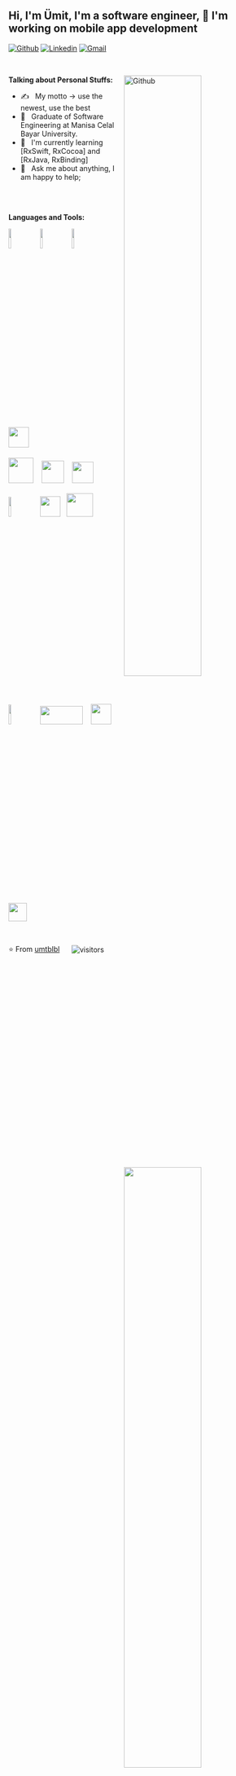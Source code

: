 ## Hi, I'm Ümit, I'm a software engineer, 🚀 I'm working on mobile app development

<!-- Your badges
You can use the website to generate badges: https://shields.io/
-->

[![Github](https://img.shields.io/badge/-Github-000?style=flat&logo=Github&logoColor=white)](https://github.com/umtblbl)
[![Linkedin](https://img.shields.io/badge/-LinkedIn-blue?style=flat&logo=Linkedin&logoColor=white)](https://www.linkedin.com/in/umtblbl/)
[![Gmail](https://img.shields.io/badge/-Gmail-c14438?style=flat&logo=Gmail&logoColor=white)](mailto:r.umit.blbl@gmail.com)

&nbsp;

<a href="https://github.com/umtblbl">
    <img width="55%" align="right" alt="Github" src="https://raw.githubusercontent.com/onimur/.github/master/.resources/git-header.svg" />
</a>

**Talking about Personal Stuffs:**
- ✍️ &nbsp; My motto -> use the newest, use the best
- 💼 &nbsp; Graduate of Software Engineering at Manisa Celal Bayar University.
- 🌱  &nbsp; I'm currently learning [RxSwift, RxCocoa] and [RxJava, RxBinding]
- 💬  &nbsp; Ask me about anything, I am happy to help;

&nbsp;
<br>
<br>
<a href="https://github.com/umtblbl">
    <img width="55%" align="right" src="https://github-readme-stats.vercel.app/api?username=umtblbl&show_icons=true&hide_border=true" />
</a>

**Languages and Tools:** 

<p>
  <div>
  	<img width="10%" src="https://www.vectorlogo.zone/logos/kotlinlang/kotlinlang-ar21.svg">
  	&nbsp;
  	<img width="10%" src="https://www.vectorlogo.zone/logos/java/java-ar21.svg">
     &nbsp;
    <img width="10%" src="https://www.vectorlogo.zone/logos/swift/swift-ar21.svg">
  	&nbsp;
    <img src="https://raw.githubusercontent.com/ReactiveX/RxSwift/main/assets/Rx_Logo_M.png" width="40" height="40">
  	&nbsp;
  </div>
  <br>
  <div>
  	<img src="https://2.bp.blogspot.com/-tzm1twY_ENM/XlCRuI0ZkRI/AAAAAAAAOso/BmNOUANXWxwc5vwslNw3WpjrDlgs9PuwQCLcBGAsYHQ/s1600/pasted%2Bimage%2B0.png" width="49" height="50">
  	&nbsp;&nbsp;
  	<img src="https://upload.wikimedia.org/wikipedia/commons/1/1e/Xcode_Icon.png" width="44" height="44">
  	&nbsp;&nbsp;
  	<img src="https://visualstudio.microsoft.com/wp-content/uploads/2019/02/VSWinIcon_100x.png" width="42" height="42">
  </div>
  <br>
 <div>
  	<img width="10%" src="https://www.vectorlogo.zone/logos/dotnet/dotnet-ar21.svg">
  	&nbsp;
  	<img src="https://seeklogo.com/images/C/c-sharp-c-logo-02F17714BA-seeklogo.com.png" width="40" height="40">
  	&nbsp;
  	<img src="https://cdn.iconscout.com/icon/free/png-512/c-programming-569564.png" width="52" height="46">	
  </div> 
  <br>
  <div>
    <img width="10%" src="https://www.vectorlogo.zone/logos/firebase/firebase-ar21.svg">
    &nbsp;
  	<img src="https://upload.wikimedia.org/wikipedia/commons/thumb/e/e0/Git-logo.svg/800px-Git-logo.svg.png" width="84" height="36">		
  	&nbsp;&nbsp;
  	<img src="https://user-images.githubusercontent.com/23519166/80290971-97716000-8773-11ea-9e1a-321be153d813.png" width="40" height="40">
  	&nbsp;&nbsp;
  	<img src="https://seeklogo.com/images/S/sourcetree-logo-852CEF45CF-seeklogo.com.png" width="36" height="36"> 
  </div>    
</p>

<br>

⭐️ From [umtblbl](https://github.com/umtblbl) &nbsp;&nbsp;&nbsp;&nbsp; <img align="center" alt="visitors" src="https://visitor-badge.glitch.me/badge?page_id=umtblbl-github-profile" />
